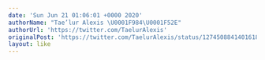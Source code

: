 ```yaml
---
date: 'Sun Jun 21 01:06:01 +0000 2020'
authorName: "Tae’lur Alexis \U0001F984\U0001F52E"
authorUrl: 'https://twitter.com/TaelurAlexis'
originalPost: 'https://twitter.com/TaelurAlexis/status/1274508841401618434'
layout: like
---
```

